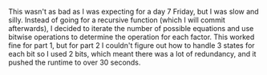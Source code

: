 This wasn't as bad as I was expecting for a day 7 Friday, but I was slow and silly. Instead of going for a recursive function (which I will commit afterwards), I decided to iterate the number of possible equations and use bitwise operations to determine the operation for each factor. This worked fine for part 1, but for part 2 I couldn't figure out how to handle 3 states for each bit so I used 2 bits, which meant there was a lot of redundancy, and it pushed the runtime to over 30 seconds.
